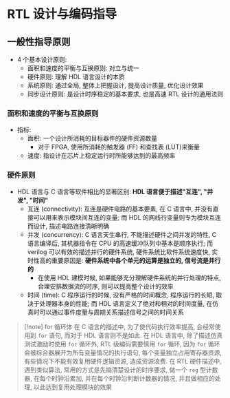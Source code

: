# RTL 设计与编码指导
## 一般性指导原则
- 4 个基本设计原则: 
	- 面积和速度的平衡与互换原则: 对立与统一
	- 硬件原则: 理解 HDL 语言设计的本质
	- 系统原则: 通过全局, 整体上把握设计, 提高设计质量, 优化设计效果
	- 同步设计原则: 是设计时序稳定的基本要求, 也是高速 RTL 设计的通用法则

### 面积和速度的平衡与互换原则
- 指标: 
	- 面积: 一个设计所消耗的目标器件的硬件资源数量
		- 对于 FPGA, 使用所消耗的触发器 (FF) 和查找表 (LUT)来衡量
	- 速度: 指设计在芯片上稳定运行时所能够达到的最高频率

### 硬件原则
- HDL 语言与 C 语言等软件相比的显著区别: **HDL 语言便于描述"互连", "并发", "时间"**
	- 互连 (connectivity): 互连是硬件电路的基本要素, 在 C 语言中, 并没有直接可以用来表示模块间互连的变量; 而 HDL 的网线行变量则专为模块互连而设计, 描述电路连接清晰明确
	- 并发 (concurrency): C 语言天生串行, 不能描述硬件之间并发的特性, C 语言编译后, 其机器指令在 CPU 的高速缓冲队列中基本是顺序执行; 而 verilog 可以有效的描述并行的硬件系统, 硬件系统比软件系统速度快, 实时性高的重要原因是: **硬件系统中各个单元的运算是独立的, 信号流是并行的**
		- 在使用 HDL 建模时候, 如果能够充分理解硬件系统的并行处理的特点, 合理安排数据流的时序, 则可以提高整个设计的效率
	- 时间 (time): C 程序运行的时候, 没有严格的时间概念, 程序运行的长短, 取决于处理器本身的性能; 而 HDL 语言定义了绝对和相对的时间度量, 在仿真时可以通过事件度量与周期关系描述信号之间的时间关系

> [!note] for 循环体
> 在 C 语言的描述中, 为了使代码执行效率提高, 会经常使用到 `for` 语句, 而对于 HDL 语言则不是如此.
> 在 HDL 语言中, 除了描述仿真测试激励时使用 `for` 循环外, RTL 级编码需要慎用 `for` 循环, 因为 `for` 循环会被综合器展开为所有变量情况的执行语句, 每个变量独立占用寄存器资源, 有些情况下不能有效复用硬件逻辑资源, 造成资源浪费.
> 在 RTL 硬件描述中, 遇到类似算法, 常用的方式是先搞清楚设计的时序要求, 做一个 `reg` 型计数器, 在每个时钟沿累加, 并在每个时钟沿判断计数器的情况, 并且做相应的处理, 以此达到复用处理模块的效果